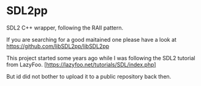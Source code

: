 # SDL2pp
SDL2 C++ wrapper, following the RAII pattern.

If you are searching for a good maitained one please have a look at https://github.com/libSDL2pp/libSDL2pp

This project started some years ago while I was following the SDL2 tutorial from LazyFoo.
[https://lazyfoo.net/tutorials/SDL/index.php]

But id did not bother to upload it to a public repository back then.
